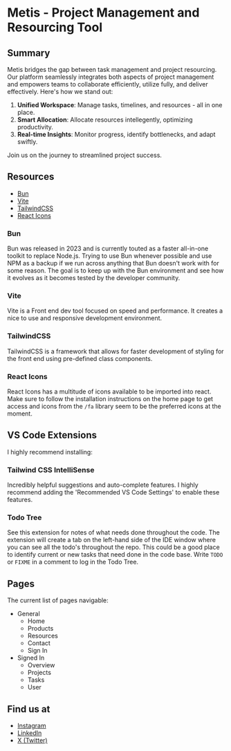# Metis - Project Management and Resourcing Tool

## Summary

Metis bridges the gap between task management and project resourcing. Our platform seamlessly integrates both aspects of project management and empowers teams to collaborate efficiently, utilize fully, and deliver effectively. Here's how we stand out:

1. **Unified Workspace**: Manage tasks, timelines, and resources - all in one place.
2. **Smart Allocation**: Allocate resources intellegently, optimizing productivity.
3. **Real-time Insights**: Monitor progress, identify bottlenecks, and adapt swiftly.

Join us on the journey to streamlined project success.

## Resources

- [Bun](https://bun.sh/)
- [Vite](https://vitejs.dev/guide/)
- [TailwindCSS](https://tailwindcss.com/docs/guides/vite)
- [React Icons](https://react-icons.github.io/react-icons/)


### Bun

Bun was released in 2023 and is currently touted as a faster all-in-one toolkit to replace Node.js. Trying to use Bun whenever possible and use NPM as a backup if we run across anything that Bun doesn't work with for some reason. The goal is to keep up with the Bun environment and see how it evolves as it becomes tested by the developer community.

### Vite

Vite is a Front end dev tool focused on speed and performance. It creates a nice to use and responsive development environment.

### TailwindCSS

TailwindCSS is a framework that allows for faster development of styling for the front end using pre-defined class components.

### React Icons

React Icons has a multitude of icons available to be imported into react. Make sure to follow the installation instructions on the home page to get access and icons from the ``/fa`` library seem to be the preferred icons at the moment.

## VS Code Extensions

I highly recommend installing:

### Tailwind CSS IntelliSense

Incredibly helpful suggestions and auto-complete features. I highly recommend adding the 'Recommended VS Code Settings' to enable these features.

### Todo Tree

See this extension for notes of what needs done throughout the code. The extension will create a tab on the left-hand side of the IDE window where you can see all the todo's throughout the repo. This could be a good place to identify current or new tasks that need done in the code base. Write ``TODO`` or ``FIXME`` in a comment to log in the Todo Tree.

## Pages

The current list of pages navigable:

- General
  - Home
  - Products
  - Resources
  - Contact
  - Sign In
- Signed In
  - Overview
  - Projects
  - Tasks
  - User

## Find us at

- [Instagram](https://www.instagram.com/dodekath3on/)
- [LinkedIn](https://www.linkedin.com/in/dodekath3on/)
- [X (Twitter)](https://twitter.com/dodekath3on)

